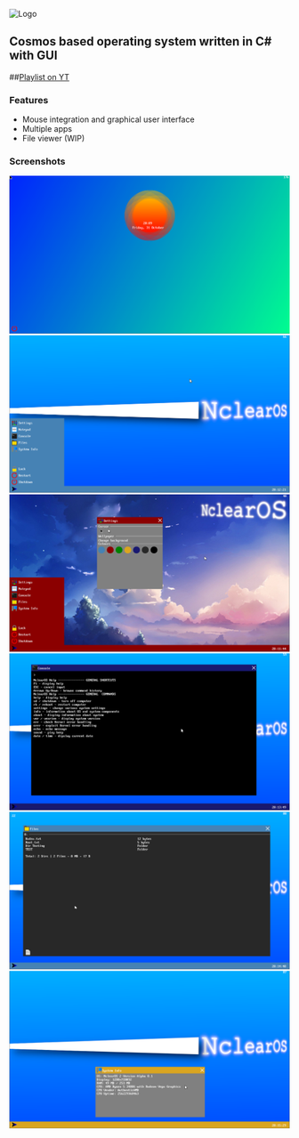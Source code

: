 ![Logo](https://i.imgur.com/889QgpM.png)
## Cosmos based operating system written in C# with GUI

##[Playlist on YT](https://youtube.com/playlist?list=PLjuew_ibisGV2tB8to_ESzlDNQwBTE6yk)

### Features
- Mouse integration and graphical user interface
- Multiple apps
- File viewer (WIP)

### Screenshots
![Screenshot](/Screenshots/1.png)
![Screenshot](/Screenshots/2.png)
![Screenshot](/Screenshots/3.png)
![Screenshot](/Screenshots/4.png)
![Screenshot](/Screenshots/5.png)
![Screenshot](/Screenshots/6.png)
